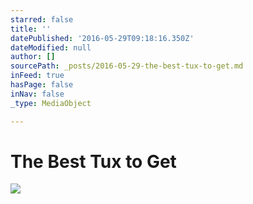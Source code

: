 ```yaml
---
starred: false
title: ''
datePublished: '2016-05-29T09:18:16.350Z'
dateModified: null
author: []
sourcePath: _posts/2016-05-29-the-best-tux-to-get.md
inFeed: true
hasPage: false
inNav: false
_type: MediaObject

---
```

# The Best Tux to Get
![](https://the-grid-user-content.s3-us-west-2.amazonaws.com/e79f1adb-c020-4009-8d7b-443b312c45ca.jpg)